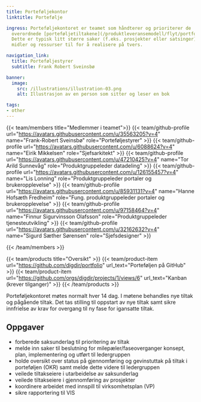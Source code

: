 ```yaml
---
title: Porteføljekontor
linktitle: Portefølje

ingress: Porteføljekontoret er teamet som håndterer og prioriterer de
  overordnede [porteføljetiltakene](/produktleveransemodell/flyt/portfolio/).
  Dette er typisk litt større saker (f.eks. prosjekter eller satsinger) som det må settes av
  midler og ressurser til for å realisere på tvers.

navigation_link:
  title: Porteføljestyrer
  subtitle: Frank Robert Sveinsbø

banner:
  image:
    src: /illustrations/illustration-03.png
    alt: Illustrasjon av en person som sitter og leser en bok

tags:
- other
---
```


{{< team/members title="Medlemmer i teamet">}}
{{< team/github-profile url="https://avatars.githubusercontent.com/u/35563205?v=4" name="Frank-Robert Sveinsbø" role="Porteføljestyrer" >}}
{{< team/github-profile url="https://avatars.githubusercontent.com/u/6088624?v=4" name="Eirik Mikkelsen" role="Sjefsarkitekt" >}}
{{< team/github-profile url="https://avatars.githubusercontent.com/u/47210425?v=4" name="Tor Arild Sunnevåg" role="Produktgruppeleder datadeling" >}}
{{< team/github-profile url="https://avatars.githubusercontent.com/u/126155457?v=4" name="Lis Lonning" role="Produktgruppeleder portaler og brukeropplevelse" >}}
{{< team/github-profile url="https://avatars.githubusercontent.com/u/85931131?v=4" name="Hanne Hofsæth Fredheim" role="Fung. produktgruppeleder portaler og brukeropplevelse" >}}
{{< team/github-profile url="https://avatars.githubusercontent.com/u/97158464?v=4" name="Finnur Sigurvinsson Olafsson" role="Produktgruppeleder tjenesteutvikling" >}}
{{< team/github-profile url="https://avatars.githubusercontent.com/u/32162632?v=4" name="Sigurd Sæther Sørensen" role="Sjefsdesigner" >}}

{{< /team/members >}}

{{< team/products title="Oversikt" >}}
{{< team/product-item url="https://github.com/digdir/portfolio" url_text="Porteføljen på GitHub" >}}
{{< team/product-item url="https://github.com/orgs/digdir/projects/1/views/6" url_text="Kanban (krever tilganger)" >}}
{{< /team/products >}}

Porteføljekontoret møtes normalt hver 14 dag. I møtene behandles nye tiltak og pågående tiltak.
Det tas stilling til oppstart av nye tiltak samt sikre innfrielse av krav for overgang til ny fase for igansatte tiltak.

## Oppgaver

- forberede saksunderlag til prioritering av tiltak
- melde inn saker til beslutning for milepæler/faseoverganger konsept, plan, implementering og utført til ledergruppen
- holde oversikt over status på gjennomføring og gevinstuttak på tiltak i porteføljen (OKR) samt melde dette videre til ledergruppen
- veilede tiltakseiere i utarbeidelse av saksunderlag
- veilede tiltakseiere i gjennomføring av prosjekter
- koordinere arbeidet med innspill til virksomhetsplan (VP)
- sikre rapportering til VIS
